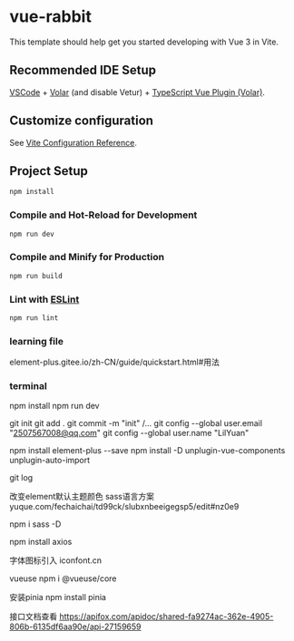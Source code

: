 # vue-rabbit

This template should help get you started developing with Vue 3 in Vite.

## Recommended IDE Setup

[VSCode](https://code.visualstudio.com/) + [Volar](https://marketplace.visualstudio.com/items?itemName=Vue.volar) (and disable Vetur) + [TypeScript Vue Plugin (Volar)](https://marketplace.visualstudio.com/items?itemName=Vue.vscode-typescript-vue-plugin).

## Customize configuration

See [Vite Configuration Reference](https://vitejs.dev/config/).

## Project Setup

```sh
npm install
```

### Compile and Hot-Reload for Development

```sh
npm run dev
```

### Compile and Minify for Production

```sh
npm run build
```

### Lint with [ESLint](https://eslint.org/)

```sh
npm run lint
```

### learning file 
element-plus.gitee.io/zh-CN/guide/quickstart.html#用法

### terminal
npm install
npm run dev

git init
git add .
git commit -m "init" /...
git config --global user.email "2507567008@qq.com"
git config --global user.name "LilYuan" 

 npm install element-plus --save
 npm install -D unplugin-vue-components unplugin-auto-import

 git log

改变element默认主题颜色 sass语言方案
yuque.com/fechaichai/td99ck/slubxnbeeigegsp5/edit#nz0e9

 npm i sass -D

 npm install axios

 字体图标引入
 iconfont.cn

 vueuse
 npm i @vueuse/core

 安装pinia
 npm install pinia

 接口文档查看
 https://apifox.com/apidoc/shared-fa9274ac-362e-4905-806b-6135df6aa90e/api-27159659